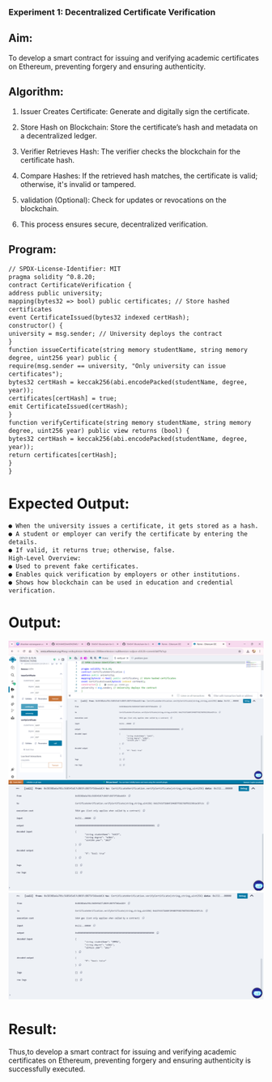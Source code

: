 ### Experiment 1: Decentralized Certificate Verification
## Aim:
  To develop a smart contract for issuing and verifying academic certificates on Ethereum, preventing forgery and ensuring authenticity.
## Algorithm:
1. Issuer Creates Certificate: Generate and digitally sign the certificate.

2. Store Hash on Blockchain: Store the certificate’s hash and metadata on a decentralized ledger.

3. Verifier Retrieves Hash: The verifier checks the blockchain for the certificate hash.

4. Compare Hashes: If the retrieved hash matches, the certificate is valid; otherwise, it's invalid or tampered.

5. validation (Optional): Check for updates or revocations on the blockchain.

6. This process ensures secure, decentralized verification.
## Program:
```
// SPDX-License-Identifier: MIT
pragma solidity ^0.8.20;
contract CertificateVerification {
address public university;
mapping(bytes32 => bool) public certificates; // Store hashed certificates
event CertificateIssued(bytes32 indexed certHash);
constructor() {
university = msg.sender; // University deploys the contract
}
function issueCertificate(string memory studentName, string memory degree, uint256 year) public {
require(msg.sender == university, "Only university can issue certificates");
bytes32 certHash = keccak256(abi.encodePacked(studentName, degree, year));
certificates[certHash] = true;
emit CertificateIssued(certHash);
}
function verifyCertificate(string memory studentName, string memory degree, uint256 year) public view returns (bool) {
bytes32 certHash = keccak256(abi.encodePacked(studentName, degree, year));
return certificates[certHash];
}
}
```
# Expected Output:
```
● When the university issues a certificate, it gets stored as a hash.
● A student or employer can verify the certificate by entering the details.
● If valid, it returns true; otherwise, false.
High-Level Overview:
● Used to prevent fake certificates.
● Enables quick verification by employers or other institutions.
● Shows how blockchain can be used in education and credential verification.
```

# Output:
![alt text](<output1.png>)
 ![alt text](<true.png>)
  ![alt text](<false.png>)
# Result:
Thus,to develop a smart contract for issuing and verifying academic certificates on Ethereum, preventing forgery and ensuring authenticity is successfully executed.

